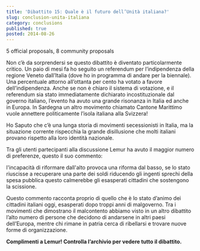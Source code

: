 ```yaml
---
title: 'Dibattito 15: Quale è il futuro dell’Unità italiana?'
slug: conclusion-unita-italiana
category: conclusions
published: true
posted: 2014-08-26
---
```


5 official proposals, 8 community proposals

Non c’è da sorprendersi se questo dibattito è diventato particolarmente critico. Un paio di mesi fa ho seguito un referendum per l’indipendenza della regione Veneto dall’Italia (dove ho in programma di andare per la biennale). Una percentuale attorno all’ottanta per cento ha votato a favore dell’indipendenza. Anche se non è chiaro il sistema di votazione, e il referendum sia stato immediatamente dichiarato incostituzionale dal governo italiano, l’evento ha avuto una grande risonanza in Italia ed anche in Europa. In Sardegna un altro movimento chiamato Cantone Marittimo vuole annettere politicamente l’isola italiana alla Svizzera! 

Ho Saputo che c’è una lunga storia di movimenti secessionisti in Italia, ma la situazione corrente rispecchia la grande disillusione che molti italiani provano rispetto alla loro identità nazionale.

Tra gli utenti partecipanti alla discussione Lemur ha avuto il maggior numero di preferenze, questo il suo commento: 

l'incapacità di riformare dall'alto provoca una riforma dal basso, se lo stato riuscisse a recuperare una parte dei soldi riducendo gli ingenti sprechi della spesa pubblica questo calmerebbe gli esasperati cittadini che sostengono la scissione.

Questo commento racconta proprio di quello che è lo stato d’animo dei cittadini italiani oggi, esasperati dopo troppi anni di malgoverno. Tra i movimenti che dimostrano il malcontento abbiamo visto in un altro dibattito l’alto numero di persone che decidono di andarsene in altri paesi dell’Europa, mentre chi rimane in patria cerca di ribellarsi e trovare nuove forme di organizzazione.

**Complimenti a Lemur! Controlla l’archivio per vedere tutto il dibattito.**


